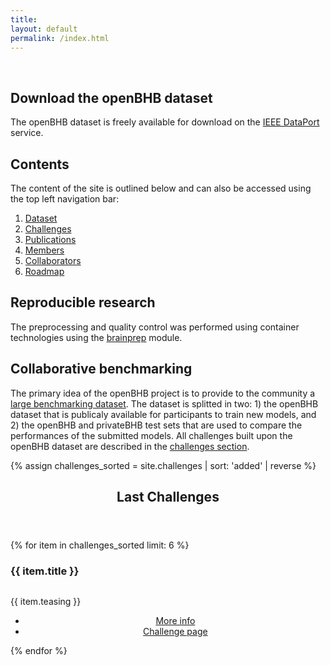 ```yaml
---
title:
layout: default
permalink: /index.html
---
```


<br/>

## Download the openBHB dataset

The openBHB dataset is freely available for download on the [IEEE DataPort](https://ieee-dataport.org/open-access/openbhb-multi-site-brain-mri-dataset-age-prediction-and-debiasing) service.

## Contents

The content of the site is outlined below and can also be accessed using the top left navigation bar:

1. [Dataset]({{site.url}}{{site.baseurl}}/dataset)
2. [Challenges]({{site.url}}{{site.baseurl}}/challenges)
3. [Publications]({{site.url}}{{site.baseurl}}/publications)
4. [Members]({{site.url}}{{site.baseurl}}/people)
5. [Collaborators]({{site.url}}{{site.baseurl}}/collaborators)
6. [Roadmap]({{site.url}}{{site.baseurl}}/roadmap)

## Reproducible research

The preprocessing and quality control was performed using container technologies using the [brainprep](https://brainprep.readthedocs.io) module.

## Collaborative benchmarking

The primary idea of the openBHB project is to provide to the community a [large benchmarking dataset]({{site.url}}{{site.baseurl}}/dataset).
The dataset is splitted in two: 1) the openBHB dataset that is publicaly available for participants to train new models, and 2) the openBHB and privateBHB test sets that are used to compare the performances of the submitted models.
All challenges built upon the openBHB dataset are described in the [challenges section]({{site.url}}{{site.baseurl}}/challenges).


{% assign challenges_sorted = site.challenges | sort: 'added' | reverse  %}

<!-- Section -->
<section>
    <header class="major">
      <h2>Last Challenges</h2>
    </header>
    <div class="posts">
    {% for item in challenges_sorted limit: 6 %}
      <article>
        <h3>{{ item.title }}</h3>
        <a href="{{item.url}}" class="image"><img src="{{site.url}}{{site.baseurl}}/images/resources/{{item.icon}}" alt="" /></a>
        <p>{{ item.teasing }}</p>
        <ul class="actions">
            <center>
            <li><a href="{{item.url}}" class="button medium">More info</a></li>
            <li><a href="{{item.challenge_url}}" class="button medium">Challenge page</a></li>
            </center>
        </ul>
      </article>
    {% endfor %}
    </div>
</section>


